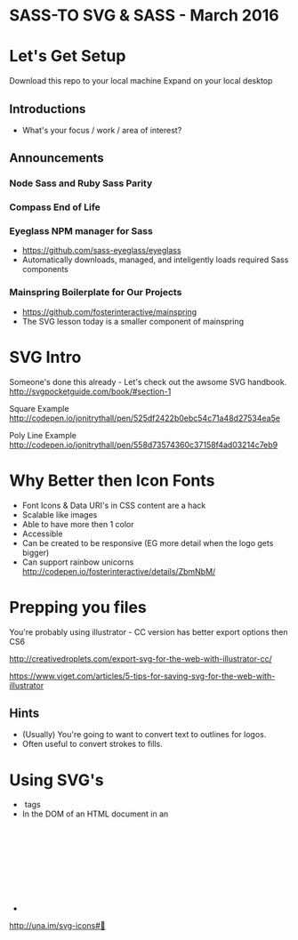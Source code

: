 # SASS-TO SVG & SASS - March 2016 #

# Let's Get Setup #

Download this repo to your local machine
Expand on your local desktop


## Introductions ##
- What's your focus / work / area of interest?

## Announcements  ##

### Node Sass and Ruby Sass Parity ###
### Compass End of Life ###
### Eyeglass NPM manager for Sass ###
* https://github.com/sass-eyeglass/eyeglass
* Automatically downloads, managed, and inteligently loads required Sass components
### Mainspring Boilerplate for Our Projects ###
* https://github.com/fosterinteractive/mainspring
* The SVG lesson today is a smaller component of mainspring

# SVG Intro #

Someone's done this already - Let's check out the awsome SVG handbook.
http://svgpocketguide.com/book/#section-1

Square Example
http://codepen.io/jonitrythall/pen/525df2422b0ebc54c71a48d27534ea5e

Poly Line Example
http://codepen.io/jonitrythall/pen/558d73574360c37158f4ad03214c7eb9

# Why Better then Icon Fonts #

* Font Icons & Data URI's in CSS content are a hack
* Scalable like images
* Able to have more then 1 color
* Accessible
* Can be created to be responsive (EG more detail when the logo gets bigger)
* Can support rainbow unicorns
http://codepen.io/fosterinteractive/details/ZbmNbM/


# Prepping you files #

You're probably using illustrator - CC version has better export options then CS6

http://creativedroplets.com/export-svg-for-the-web-with-illustrator-cc/

https://www.viget.com/articles/5-tips-for-saving-svg-for-the-web-with-illustrator

## Hints ##

* (Usually) You're going to want to convert text to outlines for logos.
* Often useful to convert strokes to fills.


# Using SVG's #

* <img> tags
* In the DOM of an HTML document in an <SVG> tag
*


http://una.im/svg-icons#💁
